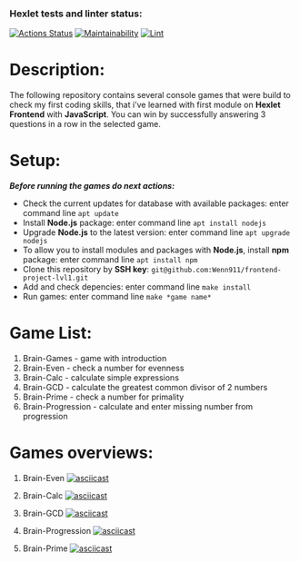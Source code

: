 ### Hexlet tests and linter status:
[![Actions Status](https://github.com/Wenn911/frontend-project-lvl1/workflows/hexlet-check/badge.svg)](https://github.com/Wenn911/frontend-project-lvl1/actions)
[![Maintainability](https://api.codeclimate.com/v1/badges/1ca8b741fa0627ab8a9b/maintainability)](https://codeclimate.com/github/Wenn911/frontend-project-lvl1/maintainability)
[![Lint](https://github.com/Wenn911/frontend-project-lvl1/actions/workflows/eslint-check.yml/badge.svg)](https://github.com/Wenn911/frontend-project-lvl1/actions/workflows/eslint-check.yml)

# Description:

The following repository contains several console games that were build to check my first coding skills, that i've learned with first module on **Hexlet Frontend** with **JavaScript**. You can win by successfully answering 3 questions in a row in the selected game.

# Setup:

***Before running the games do next actions:***

- Check the current updates for database with available packages: enter command line `apt update`
- Install **Node.js** package: enter command line `apt install nodejs`
- Upgrade **Node.js** to the latest version: enter command line `apt upgrade nodejs`
- To allow you to install modules and packages with **Node.js**, install **npm** package: enter command line `apt install npm`
- Clone this repository by **SSH key**: `git@github.com:Wenn911/frontend-project-lvl1.git`
- Add and check depencies: enter command line `make install`
- Run games: enter command line `make *game name*`

# Game List:

1. Brain-Games - game with introduction
2. Brain-Even - check a number for evenness 
3. Brain-Calc - calculate simple expressions
4. Brain-GCD - calculate the greatest common divisor of 2 numbers
5. Brain-Prime - check a number for primality
6. Brain-Progression - calculate and enter missing number from progression

# Games overviews:

1. Brain-Even 
[![asciicast](https://asciinema.org/a/gZB9iW7lJDqOL4hLOYroghXoT.svg)](https://asciinema.org/a/gZB9iW7lJDqOL4hLOYroghXoT)

2. Brain-Calc 
[![asciicast](https://asciinema.org/a/59cC4ohP48bjKuh3EHi5aJOQh.svg)](https://asciinema.org/a/59cC4ohP48bjKuh3EHi5aJOQh)

3. Brain-GCD 
[![asciicast](https://asciinema.org/a/QPAsAIOp9cG90TB3nlkjb9qAc.svg)](https://asciinema.org/a/QPAsAIOp9cG90TB3nlkjb9qAc)

4. Brain-Progression 
[![asciicast](https://asciinema.org/a/787vZqKrV1Xmu1SlJP1XAqJRS.svg)](https://asciinema.org/a/787vZqKrV1Xmu1SlJP1XAqJRS)

5. Brain-Prime 
[![asciicast](https://asciinema.org/a/6kJRdSi3KIajjKD3zUrTOIIDe.svg)](https://asciinema.org/a/6kJRdSi3KIajjKD3zUrTOIIDe)